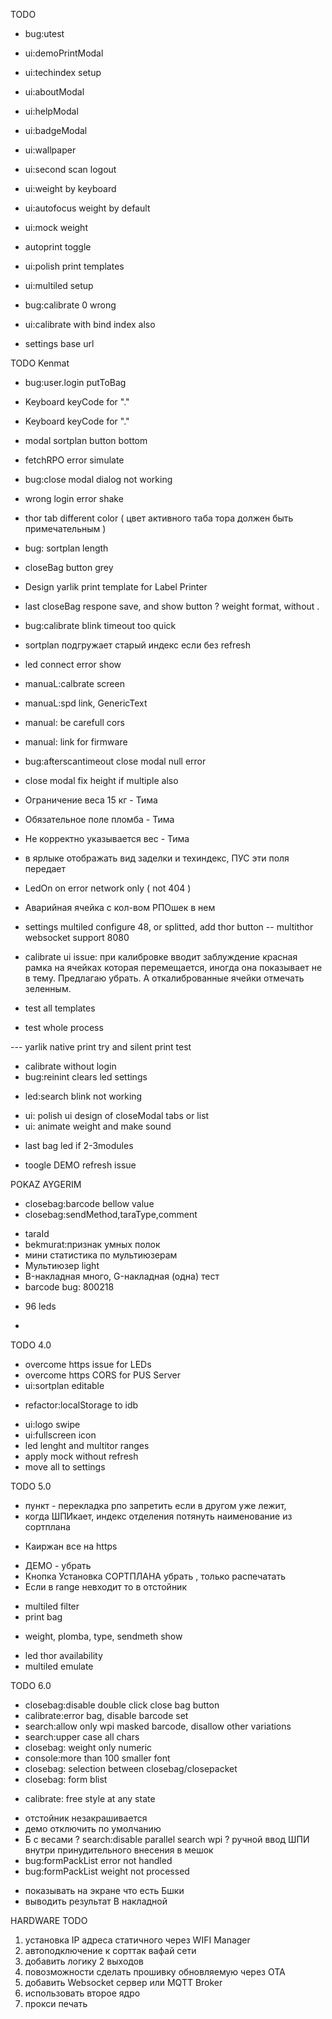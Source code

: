 TODO 
+ bug:utest
+ ui:demoPrintModal
+ ui:techindex setup 
+ ui:aboutModal
+ ui:helpModal
+ ui:badgeModal
+ ui:wallpaper
+ ui:second scan logout
+ ui:weight by keyboard
+ ui:autofocus weight by default
+ ui:mock weight
+ autoprint toggle
+ ui:polish print templates

+ ui:multiled setup
+ bug:calibrate 0 wrong
+ ui:calibrate with bind index also
+ settings base url



TODO Kenmat
+ bug:user.login putToBag
+ Keyboard keyCode for "."
+ Keyboard keyCode for "."
+ modal sortplan button bottom
+ fetchRPO error simulate
+ bug:close modal dialog not working

+ wrong login error shake
+ thor tab different color ( цвет активного таба тора должен быть примечательным )
+ bug: sortplan length
+ closeBag button grey
+ Design yarlik print template for Label Printer
+ last closeBag respone save, and show button
? weight format, without .
+ bug:calibrate blink timeout too quick
+ sortplan подгружает старый индекс если без refresh
+ led connect error show
+ manuaL:calbrate screen 
+ manuaL:spd link, GenericText
+ manual: be carefull cors
+ manual: link for firmware
+ bug:afterscantimeout close modal null error
+ close modal fix height if multiple also


+ Ограничение веса 15 кг - Тима
+ Обязательное поле пломба - Тима
+ Не корректно указывается вес - Тима
+ в ярлыке отображать вид заделки и техиндекс, ПУС эти поля передает
+ LedOn on error network only ( not 404 )
+ Аварийная ячейка с кол-вом РПОшек в нем
- settings multiled configure 48, or splitted, add thor button
-- multithor websocket support 8080
- calibrate ui issue: при калибровке вводит заблуждение красная рамка на ячейках которая перемещается, иногда она показывает не в тему. Предлагаю убрать. А откалиброванные ячейки отмечать зеленным.

- test all templates
- test whole process

--- yarlik native print try and silent print test
- calibrate without login
- bug:reinint clears led settings
+ led:search blink not working
- ui: polish ui design of closeModal tabs or list
- ui: animate weight and make sound
+ last bag led if 2-3modules
- toogle DEMO refresh issue


POKAZ AYGERIM
+ closebag:barcode bellow value
+ closebag:sendMethod,taraType,comment
- taraId
- bekmurat:признак умных полок
- мини статистика по мультиюзерам
- Мультиюзер light
- B-накладная много, G-накладная (одна) тест
- barcode bug: 800218
+ 96 leds    
- 

TODO 4.0
- overcome https issue for LEDs
- overcome https CORS for PUS Server
- ui:sortplan editable
+ refactor:localStorage to idb
- ui:logo swipe
- ui:fullscreen icon
- led lenght and multitor ranges
- apply mock without refresh
- move all to settings

TODO 5.0
+ пункт - перекладка рпо запретить если в другом уже лежит,
+ когда ШПИкает, индекс отделения потянуть наименование из сортплана
- Каиржан все на https 
+ ДЕМО - убрать
+ Кнопка Установка СОРТПЛАНА убрать , только распечатать
+ Если в range невходит то в отстойник
- multiled filter
- print bag
+ weight, plomba, type, sendmeth show
- led thor availability
- multiled emulate

TODO 6.0
+ closebag:disable double click close bag button
+ calibrate:error bag, disable barcode set 
+ search:allow only wpi masked barcode, disallow other variations
+ search:upper case all chars
+ closebag: weight only numeric
+ console:more than 100 smaller font
+ closebag: selection between closebag/closepacket
+ closebag: form blist
- calibrate: free style at any state
+ отстойник незакрашивается
+ демо отключить по умолчанию
+ Б с весами
? search:disable parallel search wpi
? ручной ввод ШПИ внутри принудительного внесения в мешок
+ bug:formPackList error not handled
+ bug:formPackList weight not processed
- показывать на экране что есть Бшки
- выводить результат B накладной

HARDWARE TODO
1) установка IP адреса статичного через WIFI Manager
2) автоподключение к сорттак вафай сети
3) добавить логику 2 выходов
4) повозможности сделать прошивку обновляемую через OTA
5) добавить Websocket сервер или MQTT Broker
6) использовать второе ядро
7) прокси печать